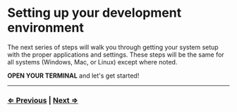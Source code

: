 # Setting up your development environment

The next series of steps will walk you through getting your system setup with the proper applications and settings. These steps will be the same for all systems (Windows, Mac, or Linux) except where noted.

**OPEN YOUR TERMINAL** and let's get started!

---

### [⇐ Previous](../../README.md) | [Next ⇒](./1-environment.md)
